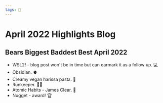 ```yaml
---
tags: 📰
---
```


# April 2022 Highlights Blog

## Bears Biggest Baddest Best April 2022

- WSL2! - blog post won't be in time but can earmark it as a follow up. 💻
- Obsidian. 🫀
- Creamy vegan harissa pasta. 🥑
- Runkeeper. 🏃‍♂
- Atomic Habits - James Clear. 👔
- Nugget - award! 🏆
